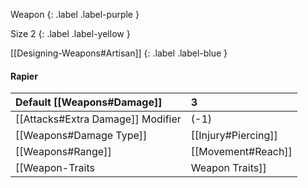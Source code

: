 Weapon
{: .label .label-purple }

Size 2
{: .label .label-yellow }

[[Designing-Weapons#Artisan]]
{: .label .label-blue }

#### Rapier

| Default [[Weapons#Damage]]                     | 3                                                                                                                       |
| :-------------------------------------------------------- | :---------------------------------------------------------------------------------------------------------------------- |
| [[Attacks#Extra Damage]] Modifier | (-1)                                                                                                                    |
| [[Weapons#Damage Type]]                 | [[Injury#Piercing]]                                                                                |
| [[Weapons#Range]]                               | [[Movement#Reach]]                                                                                            |
| [[Weapon-Traits|Weapon Traits]]                       | [[One-Handed|One Handed]], [[Striking]], [[Balanced]] |

